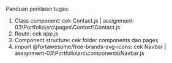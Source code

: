 Panduan penilaian tugas:
1. Class component: cek Contact.js | assignment-03\Portfolio\src\pages\Contact\Contact.js
2. Route: cek app.js
3. Component structure: cek folder components dan pages
4. import @fortawesome/free-brands-svg-icons: cek Navbar | assignment-03\Portfolio\src\components\Navbar.js